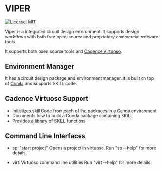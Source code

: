 # VIPER

[![License: MIT](https://img.shields.io/badge/License-MIT-yellow.svg)](https://opensource.org/licenses/MIT)

Viper is a integrated circuit design environment.  It supports design workflows with both free open-source and proprietary commercial software tools.

It supports both open source tools and [Cadence Virtuoso](https://www.cadence.com/en_US/home/tools/custom-ic-analog-rf-design/circuit-design.html).  

## Environment Manager

It has a circuit design package and environment manager.
It is built on top of [Conda](https://docs.conda.io/projects/conda/en/latest/index.html) 
and supports SKILL code.  

## Cadence Virtuoso Support

- Initializes skill Code from each of the packages in a Conda environment
- Documents how to build a Conda package containing SKILL
- Provides a library of SKILL functions

## Command Line Interfaces

* sp: "start project" Opens a project in virtuoso.
      Run "sp --help" for more details
  
* virt: Virtuoso command line utilities
      Run "virt --help" for more details
